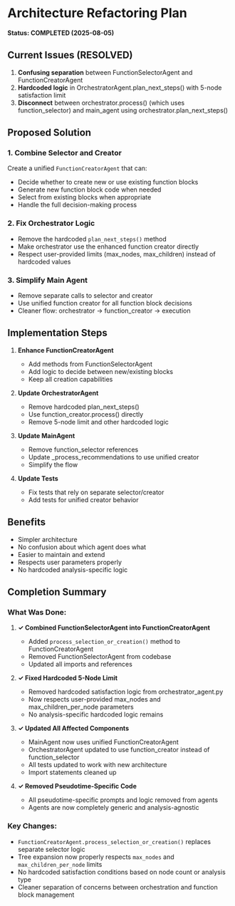 # Architecture Refactoring Plan

**Status: COMPLETED (2025-08-05)**

## Current Issues (RESOLVED)
1. **Confusing separation** between FunctionSelectorAgent and FunctionCreatorAgent
2. **Hardcoded logic** in OrchestratorAgent.plan_next_steps() with 5-node satisfaction limit
3. **Disconnect** between orchestrator.process() (which uses function_selector) and main_agent using orchestrator.plan_next_steps()

## Proposed Solution

### 1. Combine Selector and Creator
Create a unified `FunctionCreatorAgent` that can:
- Decide whether to create new or use existing function blocks
- Generate new function block code when needed
- Select from existing blocks when appropriate
- Handle the full decision-making process

### 2. Fix Orchestrator Logic
- Remove the hardcoded `plan_next_steps()` method
- Make orchestrator use the enhanced function creator directly
- Respect user-provided limits (max_nodes, max_children) instead of hardcoded values

### 3. Simplify Main Agent
- Remove separate calls to selector and creator
- Use unified function creator for all function block decisions
- Cleaner flow: orchestrator → function_creator → execution

## Implementation Steps

1. **Enhance FunctionCreatorAgent**
   - Add methods from FunctionSelectorAgent
   - Add logic to decide between new/existing blocks
   - Keep all creation capabilities

2. **Update OrchestratorAgent**
   - Remove hardcoded plan_next_steps()
   - Use function_creator.process() directly
   - Remove 5-node limit and other hardcoded logic

3. **Update MainAgent**
   - Remove function_selector references
   - Update _process_recommendations to use unified creator
   - Simplify the flow

4. **Update Tests**
   - Fix tests that rely on separate selector/creator
   - Add tests for unified creator behavior

## Benefits
- Simpler architecture
- No confusion about which agent does what
- Easier to maintain and extend
- Respects user parameters properly
- No hardcoded analysis-specific logic

## Completion Summary

### What Was Done:
1. **✓ Combined FunctionSelectorAgent into FunctionCreatorAgent**
   - Added `process_selection_or_creation()` method to FunctionCreatorAgent
   - Removed FunctionSelectorAgent from codebase
   - Updated all imports and references

2. **✓ Fixed Hardcoded 5-Node Limit**
   - Removed hardcoded satisfaction logic from orchestrator_agent.py
   - Now respects user-provided max_nodes and max_children_per_node parameters
   - No analysis-specific hardcoded logic remains

3. **✓ Updated All Affected Components**
   - MainAgent now uses unified FunctionCreatorAgent
   - OrchestratorAgent updated to use function_creator instead of function_selector
   - All tests updated to work with new architecture
   - Import statements cleaned up

4. **✓ Removed Pseudotime-Specific Code**
   - All pseudotime-specific prompts and logic removed from agents
   - Agents are now completely generic and analysis-agnostic

### Key Changes:
- `FunctionCreatorAgent.process_selection_or_creation()` replaces separate selector logic
- Tree expansion now properly respects `max_nodes` and `max_children_per_node` limits
- No hardcoded satisfaction conditions based on node count or analysis type
- Cleaner separation of concerns between orchestration and function block management